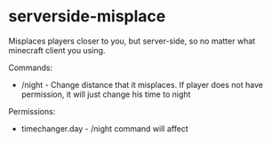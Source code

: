 # serverside-misplace
Misplaces players closer to you, but server-side, so no matter what minecraft client you using.

Commands:
- /night <amount> - Change distance that it misplaces.
  If player does not have permission, it will just change his time to night

Permissions:
- timechanger.day - /night command will affect
